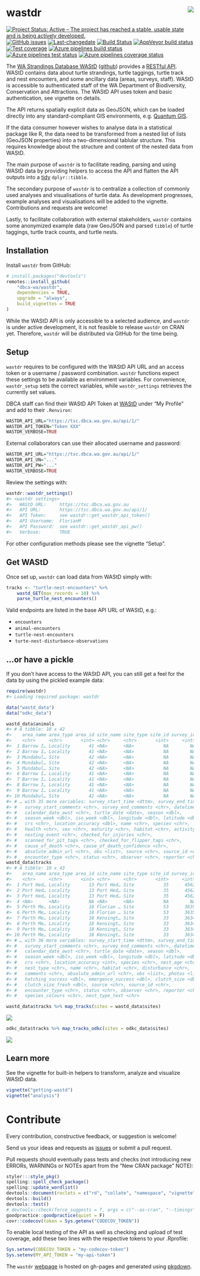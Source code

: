 
# wastdr <img src="man/figures/logo.png" align="right" />

<!-- badges: start -->

[![Project Status: Active – The project has reached a stable, usable
state and is being actively
developed.](https://www.repostatus.org/badges/latest/active.svg)](https://www.repostatus.org/#active)
[![GitHub
issues](https://img.shields.io/github/issues/dbca-wa/wastdr.svg?style=popout)](https://github.com/dbca-wa/wastdr/issues/)
[![Last-changedate](https://img.shields.io/github/last-commit/dbca-wa/wastdr.svg)](https://github.com/dbca-wa/wastdr/commits/master)
[![Build
Status](https://travis-ci.org/dbca-wa/wastdr.svg?branch=master)](https://travis-ci.org/dbca-wa/wastdr)
[![AppVeyor build
status](https://ci.appveyor.com/api/projects/status/github/dbca-wa/wastdr?branch=master&svg=true)](https://ci.appveyor.com/project/dbca-wa/wastdr)
[![Test
coverage](https://codecov.io/gh/dbca-wa/wastdr/branch/master/graph/badge.svg)](https://codecov.io/gh/dbca-wa/wastdr)
[![Azure pipelines build
status](https://img.shields.io/azure-devops/build/dbca-wa/wastdr/2)](https://dev.azure.com/dbca-wa/wastdr/_build/latest?definitionId=1&branchName=master)
[![Azure pipelines test
status](https://img.shields.io/azure-devops/tests/dbca-wa/wastdr/2?color=brightgreen&compact_message)](https://dev.azure.com/dbca-wa/wastdr/_build/latest?definitionId=1&branchName=master)
[![Azure pipelines coverage
status](https://img.shields.io/azure-devops/coverage/dbca-wa/wastdr/2)](https://dev.azure.com/dbca-wa/wastdr/_build/latest?definitionId=1&branchName=master)
<!-- badges: end -->

The [WA Strandings Database WAStD](https://tsc.dbca.wa.gov.au/)
([github](https://github.com/dbca-wa/wastd/)) provides a [RESTful
API](https://tsc.dbca.wa.gov.au/api/1/). WAStD contains data about
turtle strandings, turtle taggings, turtle track and nest encounters,
and some ancillary data (areas, surveys, staff). WAStD is accessible to
authenticated staff of the WA Department of Biodiversity, Conservation
and Attractions. The WAStD API uses token and basic authentication, see
vignette on details.

The API returns spatially explicit data as GeoJSON, which can be loaded
directly into any standard-compliant GIS environments, e.g. [Quantum
GIS](http://www.qgis.org/en/site/).

If the data consumer however wishes to analyse data in a statistical
package like R, the data need to be transformed from a nested list of
lists (GeoJSON properties) into a two-dimensional tablular structure.
This requires knowledge about the structure and content of the nested
data from WAStD.

The main purpose of `wastdr` is to facilitate reading, parsing and using
WAStD data by providing helpers to access the API and flatten the API
outputs into a [tidy](http://vita.had.co.nz/papers/tidy-data.html)
`dplyr::tibble`.

The secondary purpose of `wastdr` is to centralize a collection of
commonly used analyses and visualisations of turtle data. As development
progresses, example analyses and visualisations will be added to the
vignette. Contributions and requests are welcome\!

Lastly, to facilitate collaboration with external stakeholders, `wastdr`
contains some anonymized example data (raw GeoJSON and parsed `tibble`)
of turtle taggings, turtle track counts, and turtle nests.

## Installation

Install `wastdr` from GitHub:

``` r
# install.packages("devtools")
remotes::install_github(
    "dbca-wa/wastdr",
    dependencies = TRUE,
    upgrade = "always",
    build_vignettes = TRUE
)
```

While the WAStD API is only accessible to a selected audience, and
`wastdr` is under active development, it is not feasible to release
`wastdr` on CRAN yet. Therefore, `wastdr` will be distributed via GitHub
for the time being.

## Setup

`wastdr` requires to be configured with the WAStD API URL and an access
token or a username / password combination. `wastdr` functions expect
these settings to be available as environment variables. For
convenience, `wastdr_setup` sets the correct variables, while
`wastdr_settings` retrieves the currently set values.

DBCA staff can find their WAStD API Token at
[WAStD](https://tsc.dbca.wa.gov.au/) under “My Profile” and add to their
`.Renviron`:

``` r
WASTDR_API_URL="https://tsc.dbca.wa.gov.au/api/1/"
WASTDR_API_TOKEN="Token XXX"
WASTDR_VERBOSE=TRUE
```

External collaborators can use their allocated username and password:

``` r
WASTDR_API_URL="https://tsc.dbca.wa.gov.au/api/1/"
WASTDR_API_UN="..."
WASTDR_API_PW="..."
WASTDR_VERBOSE=TRUE
```

Review the settings with:

``` r
wastdr::wastdr_settings()
#> <wastdr settings>
#>   WAStD URL:     https://tsc.dbca.wa.gov.au 
#>   API URL:       https://tsc.dbca.wa.gov.au/api/1/ 
#>   API Token:     see wastdr::get_wastdr_api_token()
#>   API Username:  FlorianM 
#>   API Password:  see wastdr::get_wastdr_api_pw()
#>   Verbose:       TRUE
```

For other configuration methods please see the vignette “Setup”.

## Get WAStD

Once set up, `wastdr` can load data from WAStD simply with:

``` r
tracks <- "turtle-nest-encounters" %>% 
    wastd_GET(max_records = 10) %>%  
    parse_turtle_nest_encounters()
```

Valid endpoints are listed in the base API URL of WAStD, e.g.:

  - `encounters`
  - `animal-encounters`
  - `turtle-nest-encounters`
  - `turte-nest-disturbance-observations`

## …or have a pickle

If you don’t have access to the WAStD API, you can still get a feel for
the data by using the pickled example data:

``` r
require(wastdr)
#> Loading required package: wastdr

data("wastd_data")
data("odkc_data")

wastd_data$animals
#> # A tibble: 10 x 42
#>    area_name area_type area_id site_name site_type site_id survey_id
#>    <chr>     <chr>       <int> <chr>     <chr>       <int>     <int>
#>  1 Barrow I… Locality       41 <NA>      <NA>           NA        NA
#>  2 Barrow I… Locality       41 <NA>      <NA>           NA        NA
#>  3 Mundabul… Site           42 <NA>      <NA>           NA        NA
#>  4 Mundabul… Site           42 <NA>      <NA>           NA        NA
#>  5 Mundabul… Site           42 <NA>      <NA>           NA        NA
#>  6 Barrow I… Locality       41 <NA>      <NA>           NA        NA
#>  7 Barrow I… Locality       41 <NA>      <NA>           NA        NA
#>  8 Barrow I… Locality       41 <NA>      <NA>           NA        NA
#>  9 Barrow I… Locality       41 <NA>      <NA>           NA        NA
#> 10 Mundabul… Site           42 <NA>      <NA>           NA        NA
#> # … with 35 more variables: survey_start_time <dttm>, survey_end_time <dttm>,
#> #   survey_start_comments <chr>, survey_end_comments <chr>, datetime <dttm>,
#> #   calendar_date_awst <chr>, turtle_date <date>, season <dbl>,
#> #   season_week <dbl>, iso_week <dbl>, longitude <dbl>, latitude <dbl>,
#> #   crs <chr>, location_accuracy <dbl>, name <chr>, species <chr>,
#> #   health <chr>, sex <chr>, maturity <chr>, habitat <chr>, activity <chr>,
#> #   nesting_event <chr>, checked_for_injuries <chr>,
#> #   scanned_for_pit_tags <chr>, checked_for_flipper_tags <chr>,
#> #   cause_of_death <chr>, cause_of_death_confidence <chr>,
#> #   absolute_admin_url <chr>, obs <list>, source <chr>, source_id <chr>,
#> #   encounter_type <chr>, status <chr>, observer <chr>, reporter <chr>
wastd_data$tracks
#> # A tibble: 10 x 43
#>    area_name area_type area_id site_name site_type site_id survey_id
#>    <chr>     <chr>       <int> <chr>     <chr>       <int>     <int>
#>  1 Port Hed… Locality       13 Port Hed… Site           35      4562
#>  2 Port Hed… Locality       13 Port Hed… Site           35      4562
#>  3 Port Hed… Locality       13 Port Hed… Site           35      4562
#>  4 <NA>      <NA>           NA <NA>      <NA>           NA        NA
#>  5 Perth Me… Locality       18 Florian … Site           53      3635
#>  6 Perth Me… Locality       18 Florian … Site           53      3635
#>  7 Perth Me… Locality       18 Kensingt… Site           33      3634
#>  8 Perth Me… Locality       18 Kensingt… Site           33      3634
#>  9 Perth Me… Locality       18 Kensingt… Site           33      3634
#> 10 Perth Me… Locality       18 Kensingt… Site           33      3634
#> # … with 36 more variables: survey_start_time <dttm>, survey_end_time <dttm>,
#> #   survey_start_comments <chr>, survey_end_comments <chr>, datetime <dttm>,
#> #   calendar_date_awst <chr>, turtle_date <date>, season <dbl>,
#> #   season_week <dbl>, iso_week <dbl>, longitude <dbl>, latitude <dbl>,
#> #   crs <chr>, location_accuracy <int>, species <chr>, nest_age <chr>,
#> #   nest_type <chr>, name <chr>, habitat <chr>, disturbance <chr>,
#> #   comments <chr>, absolute_admin_url <chr>, obs <list>, photos <list>,
#> #   hatching_success <dbl>, emergence_success <dbl>, clutch_size <dbl>,
#> #   clutch_size_fresh <dbl>, source <chr>, source_id <chr>,
#> #   encounter_type <chr>, status <chr>, observer <chr>, reporter <chr>,
#> #   species_colours <chr>, nest_type_text <chr>

wastd_data$tracks %>% map_tracks(sites = wastd_data$sites)
```

![](man/figures/README-unnamed-chunk-7-1.png)<!-- -->

``` r
odkc_data$tracks %>% map_tracks_odkc(sites = odkc_data$sites)
```

![](man/figures/README-unnamed-chunk-7-2.png)<!-- -->

## Learn more

See the vignette for built-in helpers to transform, analyze and
visualize WAStD data.

``` r
vignette("getting-wastd")
vignette("analysis")
```

# Contribute

Every contribution, constructive feedback, or suggestion is welcome\!

Send us your ideas and requests as
[issues](https://github.com/dbca-wa/wastdr/issues) or submit a pull
request.

Pull requests should eventually pass tests and checks (not introducing
new ERRORs, WARNINGs or NOTEs apart from the “New CRAN package” NOTE):

``` r
styler:::style_pkg()
spelling::spell_check_package()
spelling::update_wordlist()
devtools::document(roclets = c("rd", "collate", "namespace", "vignette"))
devtools::build()
devtools::test()
# devtools::check(force_suggests = T, args = c("--as-cran", "--timings"))
goodpractice::goodpractice(quiet = F)
covr::codecov(token = Sys.getenv("CODECOV_TOKEN"))
```

To enable local testing of the API as well as checking and upload of
test coverage, add these two lines with the respective tokens to your
.Rprofile:

``` r
Sys.setenv(CODECOV_TOKEN = "my-codecov-token")
Sys.setenv(MY_API_TOKEN = "my-api-token")
```

The `wastdr` [webpage](https://dbca-wa.github.io/wastdr/) is hosted on
gh-pages and generated using
[pkgdown](https://github.com/hadley/pkgdown).
